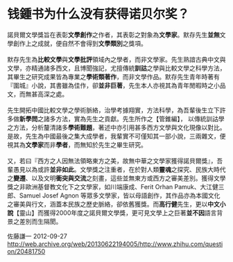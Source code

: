 # 钱鍾书为什么没有获得诺贝尔奖？

<div class="zm-editable-content clearfix">諾貝爾文學獎旨在表彰<b>文學創作</b>之作者，其表彰之對象為<b>文學家</b>。默存先生<b>並無</b>文學創作上之成就，便自然不會得到<b>文學類別</b>之獎項。<br><br>默存先生為<b>比較文學</b>與<b>文學批評</b>領域內之學者，而非文學家。先生熟諳古典中文與文學，亦精通諸多西文，且博聞強記，尤擅傳統<b>訓詁</b>之學與比較文學之科學方法，其畢生之研究成果皆為專業之<b>學術類著作</b>，而非文學作品。默存先生青年時著有『圍城』小說，其書雖為佳作，卻<b>並非巨著</b>，先生本人亦視其為青年閒暇時之小品文，而無甚高深之處。<br><br>先生開拓中國比較文學之學術脈絡，治學考據翔實，方法科學，為吾輩後生立下許多做<b>新學問</b>之諸多方法，實為先生之貢獻。先生所作之【管錐編】， 以傳統訓詁學之方法，分析釐清諸多<b>學術難題</b>，著述中亦引用甚多西方文學與文化現像以對比。是故，先生為中國最後之集大成學者，我輩實不可僅知其一部小說，三兩雜文，便視其為<b>文學家</b>而非<b>學者</b>，而無知於先生之畢生研究。<br><br>又，若曰『西方之人因無法領略東方之美，故無中華之文學家獲得諾貝爾獎』，吾輩愚見以為或許<b>並非如此</b>。文學獎之注重者，在於對人類<b>靈魂</b>之探究、民族大時代之<b>變遷</b>、以及文明<b>衝突與交流</b>之刻畫，這些並無東方或西方之審美差別。獲得文學獎之非歐洲基督教文化下之文學家，如川端康成、Ferit Orhan Pamuk、大江健三郎、Samuel Josef Agnon 等眾多文學家，皆以母語創作，其作品亦為本國文化之審美與行文，涵蓋本民族之歷史脈絡，卻依舊獲獎。而<b>高行健</b>先生，更以<b>中文小說</b>【靈山】而獲得2000年度之諾貝爾文學獎，更可見文學上之巨著<b>並不因</b>語言背景之差別而生隔閡。 </div>

佐藤謙一 2012-09-27 http://web.archive.org/web/20130622194005/http://www.zhihu.com/question/20481750
